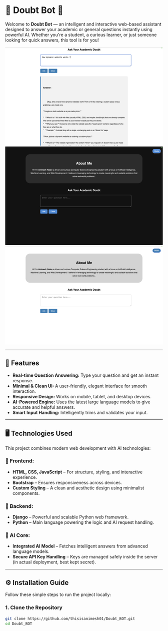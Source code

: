 # 🧠 **Doubt Bot** 🤖

Welcome to **Doubt Bot** — an intelligent and interactive web-based assistant designed to answer your academic or general questions instantly using powerful AI. Whether you're a student, a curious learner, or just someone looking for quick answers, this tool is for you!

![Doubt Bot Screenshot](ss1.png)
![Doubt Bot Screenshot](ss2.png)
![Doubt Bot Screenshot](ss3.png)

---

## 🚀 **Features**

- **Real-time Question Answering:** Type your question and get an instant response.
- **Minimal & Clean UI:** A user-friendly, elegant interface for smooth interaction.
- **Responsive Design:** Works on mobile, tablet, and desktop devices.
- **AI-Powered Engine:** Uses the latest large language models to give accurate and helpful answers.
- **Smart Input Handling:** Intelligently trims and validates your input.

---

## 🖥️ **Technologies Used**

This project combines modern web development with AI technologies:

### 🎨 Frontend:
- **HTML, CSS, JavaScript** – For structure, styling, and interactive experience.
- **Bootstrap** – Ensures responsiveness across devices.
- **Custom Styling** – A clean and aesthetic design using minimalist components.

### 🔧 Backend:
- **Django** – Powerful and scalable Python web framework.
- **Python** – Main language powering the logic and AI request handling.

### 🧠 AI Core:
- **Integrated AI Model** – Fetches intelligent answers from advanced language models.
- **Secure API Key Handling** – Keys are managed safely inside the server (in actual deployment, best kept secret).

---

## ⚙️ **Installation Guide**

Follow these simple steps to run the project locally:

### 1. Clone the Repository

```bash
git clone https://github.com/thisisanimesh01/Doubt_BOT.git
cd Doubt_BOT
